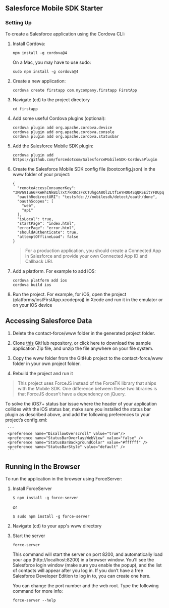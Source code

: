 ## Salesforce Mobile SDK Starter

### Setting Up

To create a Salesforce application using the Cordova CLI:

1. Install Cordova:
    ```
    npm install -g cordova@4
    ```

    On a Mac, you may have to use sudo:
    ```
    sudo npm install -g cordova@4
    ```

1. Create a new application:
    ```
    cordova create firstapp com.mycompany.firstapp FirstApp
    ```

1. Navigate (cd) to the project directory
    ```
    cd firstapp
    ```

1. Add some useful Cordova plugins (optional):
    ```
    cordova plugin add org.apache.cordova.device
    cordova plugin add org.apache.cordova.console
    cordova plugin add org.apache.cordova.statusbar
    ```

1. Add the Salesforce Mobile SDK plugin:
    ```
    cordova plugin add https://github.com/forcedotcom/SalesforceMobileSDK-CordovaPlugin
    ```

1. Create the Salesforce Mobile SDK config file (bootconfig.json) in the www folder of your project:
    ```
    {
      "remoteAccessConsumerKey": "3MVG9Iu66FKeHhINkB1l7xt7kR8czFcCTUhgoA8Ol2Ltf1eYHOU4SqQRSEitYFDUpqRWcoQ2.dBv_a1Dyu5xa",
      "oauthRedirectURI": "testsfdc:///mobilesdk/detect/oauth/done",
      "oauthScopes": [
        "web",
        "api"
      ],
      "isLocal": true,
      "startPage": "index.html",
      "errorPage": "error.html",
      "shouldAuthenticate": true,
      "attemptOfflineLoad": false
    }
    ```

    > For a production application, you should create a Connected App in Salesforce and provide your own Connected App ID and Callback URI.

1. Add a platform. For example to add iOS:
    ```
    cordova platform add ios
    cordova build ios
    ```

1. Run the project. For example, for iOS, open the project (platforms/ios/FirstApp.xcodeproj) in Xcode and run it in the emulator or on your iOS device


## Accessing Salesforce Data
 
 1. Delete the contact-force/www folder in the generated project folder.
 
 1. Clone [this](https://github.com/ccoenraets/salesforce-mobile-sdk-starter) GitHub repository, or click here to download the sample application Zip file, and unzip the file anywhere on your file system.
 
 1. Copy the www folder from the GitHub project to the contact-force/www folder in your own project folder.
 
 1. Rebuild the project and run it
 
 
 > This project uses ForceJS instead of the ForceTK library that ships with the Mobile SDK. One difference between these two libraries is that ForceJS doesn’t have a dependency on jQuery.
 
 To solve the iOS7+ status bar issue where the header of your application collides with the iOS status bar, make sure you installed the status bar plugin as described above, and add the following preferences to your project’s config.xml:
 
     ```
     <preference name="DisallowOverscroll" value="true"/>
     <preference name="StatusBarOverlaysWebView" value="false" />
     <preference name="StatusBarBackgroundColor" value="#ffffff" />
     <preference name="StatusBarStyle" value="default" />
     ```



 ## Running in the Browser
 
 To run the application in the browser using ForceServer:
 
 1. Install ForceServer
 
    ```
    $ npm install -g force-server
    ```

    or

    ```
    $ sudo npm install -g force-server
    ```
    
    
 1. Navigate (cd) to your app's www directory
 
 1. Start the server
 
    ```
    force-server
    ```
 
    This command will start the server on port 8200, and automatically load your app (http://localhost:8200) in a browser window. You'll see the Salesforce login window (make sure you enable the popup), and the list of contacts will appear after you log in. If you don’t have a free Salesforce Developer Edition to log in to, you can create one here.
 
    You can change the port number and the web root. Type the following command for more info:
 
    ```
    force-server --help
    ```